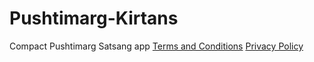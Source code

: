 # Pushtimarg-Kirtans
Compact Pushtimarg Satsang app
[Terms and Conditions](https://play.google.com/store/apps/details?id=com.krishna.kalpesh.pushtimargsatsang)
[Privacy Policy](https://play.google.com/store/apps/details?id=com.krishna.kalpesh.pushtimargsatsang)
